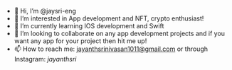- 👋 Hi, I’m @jaysri-eng
- 👀 I’m interested in App development and NFT, crypto enthusiast!
- 🌱 I’m currently learning IOS development and Swift 
- 💞️ I’m looking to collaborate on any app development projects and if you want any app for your project then hit me up!
- 📫 How to reach me: jayanthsrinivasan1011@gmail.com or through Instagram: _jayanthsri_

<!---
jaysri-eng/jaysri-eng is a ✨ special ✨ repository because its `README.md` (this file) appears on your GitHub profile.
You can click the Preview link to take a look at your changes.
--->
